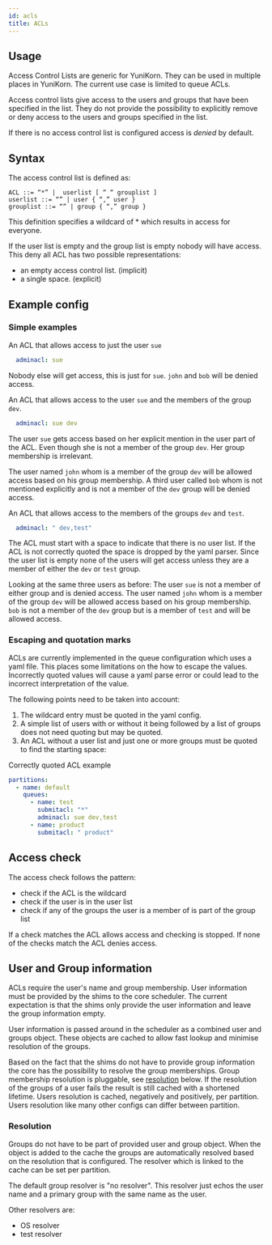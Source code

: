 ```yaml
---
id: acls
title: ACLs
---
```


<!--
Licensed to the Apache Software Foundation (ASF) under one
or more contributor license agreements.  See the NOTICE file
distributed with this work for additional information
regarding copyright ownership.  The ASF licenses this file
to you under the Apache License, Version 2.0 (the
"License"); you may not use this file except in compliance
with the License.  You may obtain a copy of the License at

  http://www.apache.org/licenses/LICENSE-2.0

Unless required by applicable law or agreed to in writing,
software distributed under the License is distributed on an
"AS IS" BASIS, WITHOUT WARRANTIES OR CONDITIONS OF ANY
KIND, either express or implied.  See the License for the
specific language governing permissions and limitations
under the License.
-->

## Usage
Access Control Lists are generic for YuniKorn.
They can be used in multiple places in YuniKorn.
The current use case is limited to queue ACLs.

Access control lists give access to the users and groups that have been specified in the list.
They do not provide the possibility to explicitly remove or deny access to the users and groups specified in the list.

If there is no access control list is configured access is *denied* by default.

## Syntax
The access control list is defined as:
```
ACL ::= “*” |  userlist [ “ “ grouplist ]
userlist ::= “” | user { “,” user }
grouplist ::= “” | group { “,” group }
```

This definition specifies a wildcard of * which results in access for everyone.

If the user list is empty and the group list is empty nobody will have access.
This deny all ACL has two possible representations:
* an empty access control list. (implicit)
* a single space. (explicit)

## Example config

### Simple examples
An ACL that allows access to just the user `sue`
```yaml
  adminacl: sue
```
Nobody else will get access, this is just for `sue`.
`john` and `bob` will be denied access.

An ACL that allows access to the user `sue` and the members of the group `dev`.
```yaml
  adminacl: sue dev
```
The user `sue` gets access based on her explicit mention in the user part of the ACL.
Even though she is not a member of the group `dev`. Her group membership is irrelevant.

The user named `john` whom is a member of the group `dev` will be allowed access based on his group membership.
A third user called `bob` whom is not mentioned explicitly and is not a member of the `dev` group will be denied access.

An ACL that allows access to the members of the groups `dev` and `test`.
```yaml
  adminacl: " dev,test"
```
The ACL must start with a space to indicate that there is no user list.
If the ACL is not correctly quoted the space is dropped by the yaml parser.
Since the user list is empty none of the users will get access unless they are a member of either the `dev` or `test` group.

Looking at the same three users as before:
The user `sue` is not a member of either group and is denied access.
The user named `john` whom is a member of the group `dev` will be allowed access based on his group membership.
`bob` is not a member of the `dev` group but is a member of `test` and will be allowed access.

### Escaping and quotation marks
ACLs are currently implemented in the queue configuration which uses a yaml file.
This places some limitations on the how to escape the values.
Incorrectly quoted values will cause a yaml parse error or could lead to the incorrect interpretation of the value.

The following points need to be taken into account:
1. The wildcard entry must be quoted in the yaml config.
1. A simple list of users with or without it being followed by a list of groups does not need quoting but may be quoted.
1. An ACL without a user list and just one or more groups must be quoted to find the starting space:

Correctly quoted ACL example
```yaml
partitions:
  - name: default
    queues:
      - name: test
        submitacl: "*"
        adminacl: sue dev,test
      - name: product
        submitacl: " product"
```

## Access check
The access check follows the pattern:
* check if the ACL is the wildcard
* check if the user is in the user list
* check if any of the groups the user is a member of is part of the group list

If a check matches the ACL allows access and checking is stopped.
If none of the checks match the ACL denies access.

## User and Group information
ACLs require the user's name and group membership.
User information must be provided by the shims to the core scheduler.
The current expectation is that the shims only provide the user information and leave the group information empty.

User information is passed around in the scheduler as a combined user and groups object.
These objects are cached to allow fast lookup and minimise resolution of the groups.

Based on the fact that the shims do not have to provide group information the core has the possibility to resolve the group memberships.
Group membership resolution is pluggable, see [resolution](#resolution) below.
If the resolution of the groups of a user fails the result is still cached with a shortened lifetime.
Users resolution is cached, negatively and positively, per partition.
Users resolution like many other configs can differ between partition.

### Resolution
Groups do not have to be part of provided user and group object.
When the object is added to the cache the groups are automatically resolved based on the resolution that is configured.
The resolver which is linked to the cache can be set per partition.

The default group resolver is "no resolver".
This resolver just echos the user name and a primary group with the same name as the user.

Other resolvers are:
* OS resolver
* test resolver
